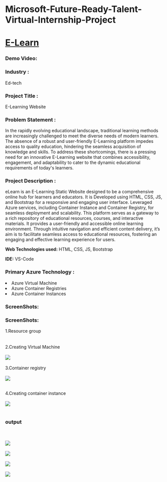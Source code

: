 <h1> Microsoft-Future-Ready-Talent-Virtual-Internship-Project</h1>

# <a href="elearnweb.b4g3cjh6ercfevcj.eastus.azurecontainer.io">E-Learn</a>

### Demo Video:


### Industry :
Ed-tech


### Project Title :
E-Learning Website 


### Problem Statement :
In the rapidly evolving educational landscape, traditional learning methods are increasingly challenged to meet the diverse needs of modern learners. The absence of a robust and user-friendly E-Learning platform impedes access to quality education, hindering the seamless acquisition of knowledge and skills. To address these shortcomings, there is a pressing need for an innovative E-Learning website that combines accessibility, engagement, and adaptability to cater to the dynamic educational requirements of today's learners.


### Project Description :
eLearn is an E-Learning Static Website designed to be a comprehensive online hub for learners and educators. It is Developed using HTML, CSS, JS, and Bootstrap for a responsive and engaging user interface. Leveraged Azure services, including Container Instance and Container Registry, for seamless deployment and scalability. This platform serves as a gateway to a rich repository of educational resources, courses, and interactive materials. It provides a user-friendly and accessible online learning environment. Through intuitive navigation and efficient content delivery, it’s aim is to facilitate seamless access to educational resources, fostering an engaging and effective learning experience for users.

<b>Web Technologies used:</b> HTML, CSS, JS, Bootstrap

<b>IDE:</b> VS-Code
### Primary Azure Technology :
<li>Azure Virtual Machine</li>
<li>Azure Container Registries</li>
<li>Azure Container Instances</li>

<h3>ScreenShots:</h3>
<h3>ScreenShots:</h3>
1.Resource group
<br>
<br>
<img src=""></img>
<br>
<br>
2.Creating Virtual Machine
<br>
<br>
<img src="https://github.com/akankshapatil098/Project1/assets/145763022/6d756929-cbf3-4c6b-8012-9ce55439ee1b"></img>
<br>
<br>
3.Container registry
<br>
<br>
<img src="https://github.com/akankshapatil098/Project1/assets/145763022/8a285ce4-ee47-43ed-bc9e-69c1436cd596"></img>
<br>
<br>

4.Creating container instance
<br>
<br>
<img src="https://github.com/akankshapatil098/Project1/assets/145763022/4d5177aa-25ce-4996-aef3-6f03630f6527"></img>
<br>
<br>

<h3>output</h3>
<br>
<br>
<img src="https://github.com/akankshapatil098/Project1/assets/145763022/118341f0-d0f1-40a3-a18e-e2542646109d"></img>
<br>
<br>
<img src="https://github.com/akankshapatil098/Project1/assets/145763022/4cfa5812-18f8-46f3-89eb-0bd941e53e24"></img>
<br>
<br>
<img src="https://github.com/akankshapatil098/Project1/assets/145763022/d8e2cf00-5bc9-48de-b029-48818c07fdec"></img>
<br>
<br>
<img src="https://github.com/akankshapatil098/Project1/assets/145763022/760314d1-f214-42b3-b8d6-bb19a1226c40"></img>
